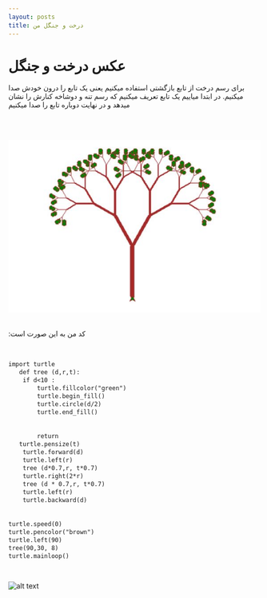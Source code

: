 ```yaml
---
layout: posts
title: درخت و جنگل من
---
```



<h1 style="textalign: center; fontfamily: B titr;">عکس درخت و جنگل</h1>

<p style="textalign: right; fontfamily: B nazanin ;fontsize:150%; "> برای رسم درخت از تابع بازگشتی استفاده میکنیم یعنی یک تابع را درون خودش صدا میکنیم. در ابتدا میاییم یک تابع تعریف میکنیم که رسم تنه و دوشاخه کنارش را نشان میدهد و در نهایت دوباره تابع را صدا میکنیم<p>
<br><br>

![alt text](../assets/images/123456.JPG "Tree Picture")
<br><br>




<p style="textalign: right; fontfamily: B nazanin ; fontsize:150%;">   :کد من به این صورت است</p>
<pre>

    import turtle
       def tree (d,r,t):
        if d<10 :
            turtle.fillcolor("green")
            turtle.begin_fill()
            turtle.circle(d/2)
            turtle.end_fill()
    
            
            return
       turtle.pensize(t)
        turtle.forward(d)
        turtle.left(r)
        tree (d*0.7,r, t*0.7)
        turtle.right(2*r)
        tree (d * 0.7,r, t*0.7)
        turtle.left(r)
        turtle.backward(d)
    
    
    turtle.speed(0)
    turtle.pencolor("brown")
    turtle.left(90)
    tree(90,30, 8)
    turtle.mainloop()
</pre>    

![alt text](../assets/images/j5.png "jangule Picture")





